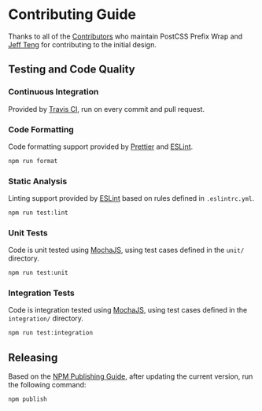 # Contributing Guide

Thanks to all of the [Contributors](https://github.com/dbtedman/postcss-prefixwrap/graphs/contributors) who maintain PostCSS Prefix Wrap and [Jeff Teng](https://github.com/aj120426394) for contributing to the initial design.

## Testing and Code Quality

### Continuous Integration

Provided by [Travis CI](https://travis-ci.org/dbtedman/postcss-prefixwrap), run on every commit and pull request.

### Code Formatting

Code formatting support provided by [Prettier](https://prettier.io/) and [ESLint](http://eslint.org/).

```bash
npm run format
```

### Static Analysis

Linting support provided by [ESLint](http://eslint.org/) based on rules defined in `.eslintrc.yml`.

```bash
npm run test:lint
```

### Unit Tests

Code is unit tested using [MochaJS](https://mochajs.org), using test cases defined in the `unit/` directory.

```bash
npm run test:unit
```

### Integration Tests

Code is integration tested using [MochaJS](https://mochajs.org), using test cases defined in the `integration/` directory.

```bash
npm run test:integration
```

## Releasing

Based on the [NPM Publishing Guide](https://docs.npmjs.com/getting-started/publishing-npm-packages), after updating the current version, run the following command:

```bash
npm publish
```
